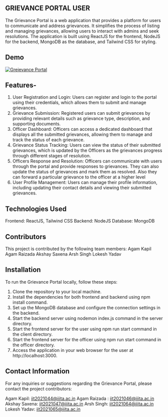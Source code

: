 ## ﻿GRIEVANCE PORTAL USER
The Grievance Portal is a web application that provides a platform for users to communicate and address grievances. It simplifies the process of listing and managing grievances, allowing users to interact with admins and seek resolutions. The application is built using ReactJS for the frontend, NodeJS for the backend, MongoDB as the database, and Tailwind CSS for styling.

## Demo
[![Greievance Portal](https://img.youtube.com/vi/KATklortHtQ/0.jpg)](https://www.youtube.com/watch?v=KATklortHtQ)


## Features-
1. User Registration and Login: Users can register and login to the portal using their credentials, which allows them to submit and manage grievances.
2. Grievance Submission: Registered users can submit grievances by providing relevant details such as grievance type, description, and supporting documents.
3. Officer Dashboard: Officers can access a dedicated dashboard that displays all the submitted grievances, allowing them to manage and track the status of each grievance.
4. Grievance Status Tracking: Users can view the status of their submitted grievances, which is updated by the Officers as the grievances progress through different stages of resolution.
5. Officers Response and Resolution: Officers can communicate with users through the portal and provide responses to grievances. They can also update the status of grievances and mark them as resolved. Also they can forward a particular grievance to the officer at a higher level
6. User Profile Management: Users can manage their profile information, including updating their contact details and viewing their submitted grievances.

## Technologies Used
Frontend: ReactJS, Tailwind CSS
Backend: NodeJS
Database: MongoDB


## Contributors
This project is contributed by the following team members:
Agam Kapil
Agam Raizada 
Akshay Saxena
Arsh Singh 
Lokesh Yadav


## Installation
To run the Grievance Portal locally, follow these steps:

1. Clone the repository to your local machine.
2. Install the dependencies for both frontend and backend using npm install command.
3. Set up the MongoDB database and configure the connection settings in the backend.
4. Start the backend server using nodemon index.js command in the server directory.
5. Start the frontend server for the user using npm run start command in the client directory.
6. Start the frontend server for the officer using npm run start command in the officer directory.
7. Access the application in your web browser for the user at http://localhost:3000.

## Contact Information
For any inquiries or suggestions regarding the Grievance Portal, please contact the project contributors:


Agam Kapil: iit2021044@iiita.ac.in
Agam Raizada : iit2021046@iiita.ac.in
Akshay Saxena: iit2021047@iiita.ac.in
Arsh Singh: iit2021064@iiita.ac.in
Lokesh Yadav: iit2021065@iiita.ac.in
